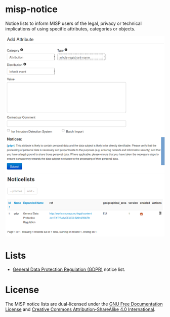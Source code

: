 # misp-notice

Notice lists to inform MISP users of the legal, privacy or technical implications of using specific attributes, categories or objects.

![Notice list in action - GDPR notice about a specific category in MISP](doc/images/not1.png)
![Notice list are configurable lists and many legal or policy can be customised](doc/images/not2.png)
# Lists

- [General Data Protection Regulation (GDPR)](/lists/gdpr/list.json) notice list.

# License

The MISP notice lists are dual-licensed under the [GNU Free Documentation License](https://www.gnu.org/licenses/fdl-1.3.en.html)
and [Creative Commons Attribution-ShareAlike 4.0 International](https://creativecommons.org/licenses/by-sa/4.0/legalcode).


